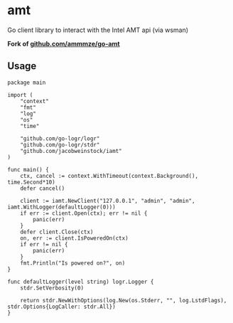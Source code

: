 # amt

Go client library to interact with the Intel AMT api (via wsman)

**Fork of [github.com/ammmze/go-amt](https://github.com/ammmze/go-amt)**

## Usage

```golang
package main

import (
    "context"
    "fmt"
    "log"
    "os"
    "time"

    "github.com/go-logr/logr"
    "github.com/go-logr/stdr"
    "github.com/jacobweinstock/iamt"
)

func main() {
    ctx, cancel := context.WithTimeout(context.Background(), time.Second*10)
    defer cancel()

    client := iamt.NewClient("127.0.0.1", "admin", "admin", iamt.WithLogger(defaultLogger(0)))
    if err := client.Open(ctx); err != nil {
        panic(err)
    }
    defer client.Close(ctx)
    on, err := client.IsPoweredOn(ctx)
    if err != nil {
        panic(err)
    }
    fmt.Println("Is powered on?", on)
}

func defaultLogger(level string) logr.Logger {
    stdr.SetVerbosity(0)

    return stdr.NewWithOptions(log.New(os.Stderr, "", log.LstdFlags), stdr.Options{LogCaller: stdr.All})
}
```
